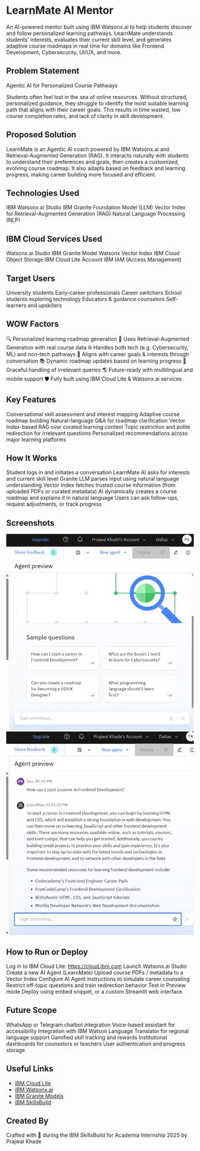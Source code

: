 # LearnMate AI Mentor
An AI-powered mentor built using IBM Watsonx.ai to help students discover and follow personalized learning pathways. LearnMate understands students’ interests, evaluates their current skill level, and generates adaptive course roadmaps in real time for domains like Frontend Development, Cybersecurity, UI/UX, and more.

## Problem Statement
 Agentic AI for Personalized Course Pathways

Students often feel lost in the sea of online resources. Without structured, personalized guidance, they struggle to identify the most suitable learning path that aligns with their career goals. This results in time wasted, low course completion rates, and lack of clarity in skill development.

## Proposed Solution
LearnMate is an Agentic AI coach powered by IBM Watsonx.ai and Retrieval-Augmented Generation (RAG). It interacts naturally with students to understand their preferences and goals, then creates a customized, evolving course roadmap. It also adapts based on feedback and learning progress, making career building more focused and efficient.

## Technologies Used
IBM Watsonx.ai Studio
IBM Granite Foundation Model (LLM)
Vector Index for Retrieval-Augmented Generation (RAG)
Natural Language Processing (NLP)

## IBM Cloud Services Used
Watsonx.ai Studio
IBM Granite Model
Watsonx Vector Index
IBM Cloud Object Storage
IBM Cloud Lite Account
IBM IAM (Access Management)

## Target Users
University students
Early-career professionals
Career switchers
School students exploring technology
Educators & guidance counselors
Self-learners and upskillers

## WOW Factors
🔍 Personalized learning roadmap generation
🧠 Uses Retrieval-Augmented Generation with real course data
🌐 Handles both tech (e.g. Cybersecurity, ML) and non-tech pathways
🎯 Aligns with career goals & interests through conversation
📚 Dynamic roadmap updates based on learning progress
💬 Graceful handling of irrelevant queries
🌎 Future-ready with multilingual and mobile support
🛡️ Fully built using IBM Cloud Lite & Watsonx.ai services

## Key Features
Conversational skill assessment and interest mapping
Adaptive course roadmap building
Natural-language Q&A for roadmap clarification
Vector Index-based RAG over curated learning content
Topic restriction and polite redirection for irrelevant questions
Personalized recommendations across major learning platforms

## How It Works
Student logs in and initiates a conversation
LearnMate AI asks for interests and current skill level
Granite LLM parses input using natural language understanding
Vector Index fetches trusted course information (from uploaded PDFs or curated metadata)
AI dynamically creates a course roadmap and explains it in natural language
Users can ask follow-ups, request adjustments, or track progress

## Screenshots
![image alt](https://github.com/Prajwal1905/LearnMate_AI_Mentor/blob/a7d435fa93c86e2e014c808acdb970944192dd32/Screenshot%202025-08-01%20132023.png)
![image alt](https://github.com/Prajwal1905/LearnMate_AI_Mentor/blob/f28aa6f61df96e74ea4604a0722cd2d83fdc40c6/Screenshot%202025-08-01%20132132.png)



## How to Run or Deploy
Log in to IBM Cloud Lite: https://cloud.ibm.com
Launch Watsonx.ai Studio
Create a new AI Agent (LearnMate)
Upload course PDFs / metadata to a Vector Index
Configure AI Agent instructions to simulate career counseling
Restrict off-topic questions and train redirection behavior
Test in Preview mode
Deploy using embed snippet, or a custom Streamlit web interface

## Future Scope
WhatsApp or Telegram chatbot integration
Voice-based assistant for accessibility
Integration with IBM Watson Language Translator for regional language support
Gamified skill tracking and rewards
Institutional dashboards for counselors or teachers
User authentication and progress storage

## Useful Links
- [IBM Cloud Lite](https://www.ibm.com/cloud/free)
- [IBM Watsonx.ai](https://www.ibm.com/products/watsonx-ai)
- [IBM Granite Models](https://www.ibm.com/blog/announcement/ibm-granite-models/)
- [IBM SkillsBuild](https://skillsbuild.org/)


## Created By
Crafted with 💙 during the IBM SkillsBuild for Academia Internship 2025
by Prajwal Khade


